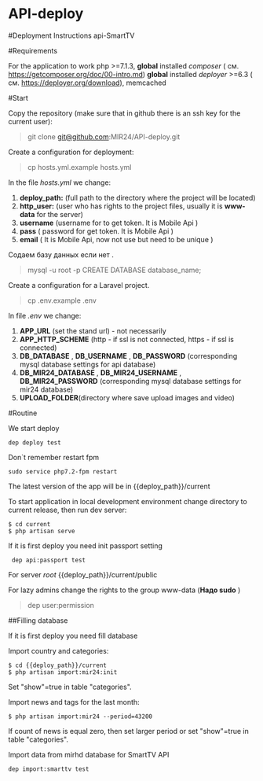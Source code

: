 # API-deploy

#Deployment Instructions api-SmartTV

#Requirements

For the application to work php >=7.1.3, **global** installed *composer* ( см. https://getcomposer.org/doc/00-intro.md)
**global** installed   *deployer* >=6.3 ( см.  https://deployer.org/download), memcached


#Start

Copy the repository (make sure that in github there is an ssh key for the current user):

>git clone git@github.com:MIR24/API-deploy.git

Create a configuration for deployment:

> cp hosts.yml.example  hosts.yml

In the file *hosts.yml* we change:
1. **deploy_path:** (full path to the directory where the project will be located)
2. **http_user:** (user who has rights to the project files, usually it is **www-data** for the server)
3. **username** (username for to get token. It is Mobile Api )
4. **pass** ( password for get token. It is  Mobile Api )
5. **email** ( It is  Mobile Api, now not use but need to be unique )

Содаем базу данных если нет .
> mysql -u root -p
> CREATE DATABASE database_name;

Create a configuration for a Laravel project.

> cp .env.example .env

In file *.env* we change:

1. **APP_URL** (set the stand url) - not necessarily
2. **APP_HTTP_SCHEME** (http - if ssl is not connected, https - if ssl is connected)
3. **DB_DATABASE** , **DB_USERNAME** , **DB_PASSWORD** (corresponding mysql database settings for api database)
4. **DB_MIR24_DATABASE** , **DB_MIR24_USERNAME** , **DB_MIR24_PASSWORD** (corresponding mysql database settings for mir24 database)
5. **UPLOAD_FOLDER**(directory where save upload images and video)

#Routine

We start deploy
```
dep deploy test 
```
Don`t remember restart fpm

```
sudo service php7.2-fpm restart
```

The latest version of the app will be in {{deploy_path}}/current

To start application in local development environment change directory to current release, then run dev server:
```
$ cd current
$ php artisan serve
```

If it is first deploy you need init passport setting

```
 dep api:passport test
```


For server *root* {{deploy_path}}/current/public

For lazy admins change the rights to the group www-data (**Надо sudo** )

>dep user:permission


##Filling database

If it is first deploy you need fill database

Import country and categories:

```
$ cd {{deploy_path}}/current
$ php artisan import:mir24:init
```

Set "show"=true in table "categories".

Import news and tags for the last month:

```
$ php artisan import:mir24 --period=43200
```

If count of news is equal zero, then set larger period or set "show"=true in table "categories".


Import data from mirhd database for SmartTV API

```
dep import:smarttv test
```
